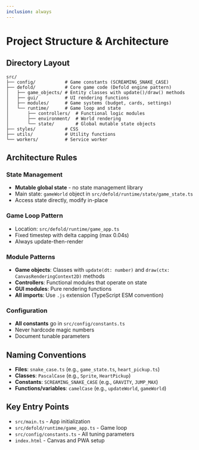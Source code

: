 ```yaml
---
inclusion: always
---
```


# Project Structure & Architecture

## Directory Layout

```
src/
├── config/           # Game constants (SCREAMING_SNAKE_CASE)
├── defold/           # Core game code (Defold engine pattern)
│   ├── game_objects/ # Entity classes with update()/draw() methods
│   ├── gui/          # UI rendering functions
│   ├── modules/      # Game systems (budget, cards, settings)
│   └── runtime/      # Game loop and state
│       ├── controllers/  # Functional logic modules
│       ├── environment/  # World rendering
│       └── state/        # Global mutable state objects
├── styles/           # CSS
├── utils/            # Utility functions
└── workers/          # Service worker
```

## Architecture Rules

### State Management

- **Mutable global state** - no state management library
- Main state: `gameWorld` object in `src/defold/runtime/state/game_state.ts`
- Access state directly, modify in-place

### Game Loop Pattern

- Location: `src/defold/runtime/game_app.ts`
- Fixed timestep with delta capping (max 0.04s)
- Always update-then-render

### Module Patterns

- **Game objects**: Classes with `update(dt: number)` and `draw(ctx: CanvasRenderingContext2D)` methods
- **Controllers**: Functional modules that operate on state
- **GUI modules**: Pure rendering functions
- **All imports**: Use `.js` extension (TypeScript ESM convention)

### Configuration

- **All constants** go in `src/config/constants.ts`
- Never hardcode magic numbers
- Document tunable parameters

## Naming Conventions

- **Files**: `snake_case.ts` (e.g., `game_state.ts`, `heart_pickup.ts`)
- **Classes**: `PascalCase` (e.g., `Sprite`, `HeartPickup`)
- **Constants**: `SCREAMING_SNAKE_CASE` (e.g., `GRAVITY`, `JUMP_MAX`)
- **Functions/variables**: `camelCase` (e.g., `updateWorld`, `gameWorld`)

## Key Entry Points

- `src/main.ts` - App initialization
- `src/defold/runtime/game_app.ts` - Game loop
- `src/config/constants.ts` - All tuning parameters
- `index.html` - Canvas and PWA setup
